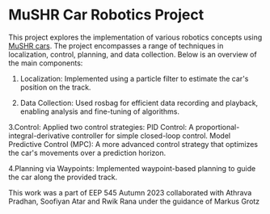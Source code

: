 # MuSHR Car Robotics Project

This project explores the implementation of various robotics concepts using [MuSHR cars](https://mushr.io/). The project encompasses a range of techniques in localization, control, planning, and data collection. Below is an overview of the main components:

1. Localization: Implemented using a particle filter to estimate the car's position on the track.
   
3. Data Collection: Used rosbag for efficient data recording and playback, enabling analysis and fine-tuning of algorithms.
   
3.Control: Applied two control strategies:
  PID Control: A proportional-integral-derivative controller for simple closed-loop control.
  Model Predictive Control (MPC): A more advanced control strategy that optimizes the car's movements over a prediction horizon.
  
4.Planning via Waypoints: Implemented waypoint-based planning to guide the car along the provided track.

This work was a part of EEP 545 Autumn 2023 collaborated with Athrava Pradhan, Soofiyan Atar and Rwik Rana under the guidance of Markus Grotz

